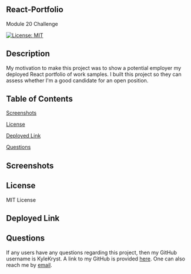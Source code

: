 ## React-Portfolio ##
Module 20 Challenge

[![License: MIT](https://img.shields.io/badge/License-MIT-green.svg)](https://opensource.org/licenses/MIT)

## Description ##
My motivation to make this project was to show a potential employer my deployed React portfolio of work samples. I built this project so they can assess whether I'm a good candidate for an open position.

## Table of Contents ##

[Screenshots][screenshots]

[screenshots]: https://github.com/KyleKryst/React-Portfolio/blob/main/README.md#screenshots

[License][license]

[license]: https://github.com/KyleKryst/React-Portfolio/blob/main/README.md#license

[Deployed Link][deployed link]

[deployed link]: https://github.com/KyleKryst/React-Portfolio/blob/main/README.md#deployed-link

[Questions][questions]

[questions]: https://github.com/KyleKryst/React-Portfolio/blob/main/README.md#questions

## Screenshots ##

## License ##
MIT License

## Deployed Link ##

## Questions ##
If any users have any questions regarding this project, then my GitHub username is KyleKryst. A link to my GitHub is provided [here](https://github.com/KyleKryst). One can also reach me by [email](mailto:kryst.kyle@gmail.com).
